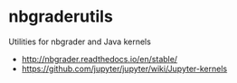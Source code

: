 # nbgraderutils

Utilities for nbgrader and Java kernels

- http://nbgrader.readthedocs.io/en/stable/
- https://github.com/jupyter/jupyter/wiki/Jupyter-kernels